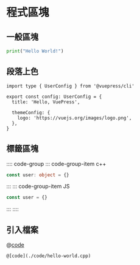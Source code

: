 # 程式區塊

## 一般區塊

``` python
print("Hello World!")
```

## 段落上色

```ts{1,6-8}
import type { UserConfig } from '@vuepress/cli'

export const config: UserConfig = {
  title: 'Hello, VuePress',

  themeConfig: {
    logo: 'https://vuejs.org/images/logo.png',
  },
}
```

## 標籤區塊

:::: code-group
::: code-group-item c++

```ts
const user: object = {}
```

:::
::: code-group-item JS

```js
const user = {}
```

:::
::::

## 引入檔案

@[code](./code/hello-world.cpp)

```
@[code](./code/hello-world.cpp)
```